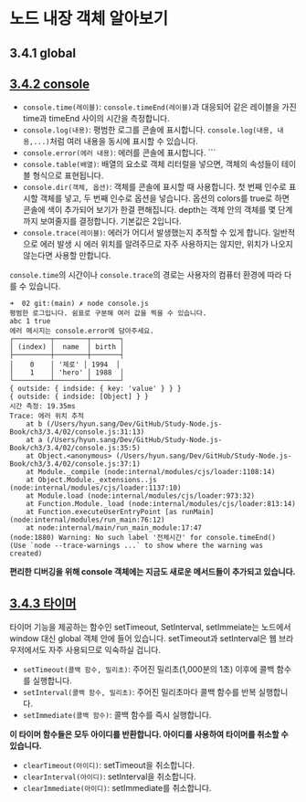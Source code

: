 # 노드 내장 객체 알아보기

## 3.4.1 global

## [3.4.2 console](./02/console.js)
- ```console.time(레이블)```: ```console.timeEnd(레이블)```과 대응되어 같은 레이블을 가진 time과 timeEnd 사이의 시간을 측정합니다.
- ```console.log(내용)```: 평범한 로그를 콘솔에 표시합니다. ```console.log(내용, 내용,...)```처럼 여러 내용을 동시에 표시할 수 있습니다.
- ```console.error(에러 내용)```: 에러를 콘솔에 표시합니다. ```
- ```console.table(배열)```: 배열의 요소로 객체 리터럴을 넣으면, 객체의 속성들이 테이블 형식으로 표현됩니다. 
- ```console.dir(객체, 옵션)```: 객체를 콘솔에 표시할 때 사용합니다. 첫 번째 인수로 표시할 객체를 넣고, 두 번째 인수로 옵션을 넣습니다. 옵션의 colors를 true로 하면 콘솔에 색이 추가되어 보기가 한결 편해집니다. depth는 객체 안의 객체를 몇 단계까지 보여줄지를 결정합니다. 기본값은 2입니다.
- ```console.trace(레이블)```: 에러가 어디서 발생했는지 추적할 수 있게 합니다. 일반적으로 에러 발생 시 에러 위치를 알려주므로 자주 사용하지는 않지만, 위치가 나오지 않는다면 사용할 만합니다.

```console.time```의 시간이나 ```console.trace```의 경로는 사용자의 컴퓨터 환경에 따라 다를 수 있습니다. 

```shell
➜  02 git:(main) ✗ node console.js
평범한 로그입니다. 쉼표로 구분해 여러 값을 찍을 수 있습니다.
abc 1 true
에러 메시지는 console.error에 담아주세요.
┌─────────┬────────┬───────┐
│ (index) │  name  │ birth │
├─────────┼────────┼───────┤
│    0    │ '제로' │ 1994  │
│    1    │ 'hero' │ 1988  │
└─────────┴────────┴───────┘
{ outside: { indside: { key: 'value' } } }
{ outside: { indside: [Object] } }
시간 측정: 19.35ms
Trace: 에러 위치 추적
    at b (/Users/hyun.sang/Dev/GitHub/Study-Node.js-Book/ch3/3.4/02/console.js:31:13)
    at a (/Users/hyun.sang/Dev/GitHub/Study-Node.js-Book/ch3/3.4/02/console.js:35:5)
    at Object.<anonymous> (/Users/hyun.sang/Dev/GitHub/Study-Node.js-Book/ch3/3.4/02/console.js:37:1)
    at Module._compile (node:internal/modules/cjs/loader:1108:14)
    at Object.Module._extensions..js (node:internal/modules/cjs/loader:1137:10)
    at Module.load (node:internal/modules/cjs/loader:973:32)
    at Function.Module._load (node:internal/modules/cjs/loader:813:14)
    at Function.executeUserEntryPoint [as runMain] (node:internal/modules/run_main:76:12)
    at node:internal/main/run_main_module:17:47
(node:1880) Warning: No such label '전체시간' for console.timeEnd()
(Use `node --trace-warnings ...` to show where the warning was created)
```

**편리한 디버깅을 위해 console 객체에는 지금도 새로운 메서드들이 추가되고 있습니다.**

## [3.4.3 타이머](./03/timer.js)
타이머 기능을 제공하는 함수인 setTimeout, SetInterval, setImmeiate는 노드에서 window 대신 global 객체 안에 들어 있습니다. setTimeout과 setInterval은 웹 브라우저에서도 자주 사용되므로 익숙하실 겁니다.

- ```setTimeout(콜백 함수, 밀리초)```: 주어진 밀리초(1,000분의 1초) 이후에 콜백 함수를 실행합니다.
- ```setInterval(콜백 함수, 밀리초)```: 주어진 밀리초마다 콜백 함수를 반복 실행합니다.
- ```setImmediate(콜백 함수)```: 콜백 함수를 즉시 실행합니다.

**이 타이머 함수들은 모두 아이디를 반환합니다. 아이디를 사용하여 타이머를 취소할 수 있습니다.**

- ```clearTimeout(아이디)```: setTimeout을 취소합니다.
- ```clearInterval(아이디)```: setInterval을 취소합니다.
- ```clearImmediate(아이디)```: setImmediate를 취소합니다.


